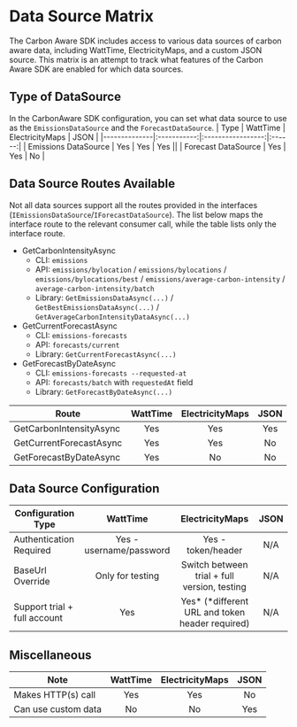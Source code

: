 # Data Source Matrix
The Carbon Aware SDK includes access to various data sources of carbon aware data, including WattTime, ElectricityMaps, and a custom JSON source. This matrix is an attempt to track what features of the Carbon Aware SDK are enabled for which data sources.

## Type of DataSource
In the CarbonAware SDK configuration, you can set what data source to use as the `EmissionsDataSource` and the `ForecastDataSource`.
| Type      | WattTime  | ElectricityMaps | JSON |
|--------------|:-----------:|:-----------------:|:------:|
| Emissions DataSource | Yes      | Yes             | Yes     ||
| Forecast DataSource | Yes  | Yes            | No     |

## Data Source Routes Available
Not all data sources support all the routes provided in the interfaces (`IEmissionsDataSource`/`IForecastDataSource`). The list below maps the interface route to the relevant consumer call, while the table lists only the interface route.

- GetCarbonIntensityAsync
    - CLI: `emissions`
    - API: `emissions/bylocation` / `emissions/bylocations` / `emissions/bylocations/best` / `emissions/average-carbon-intensity` / `average-carbon-intensity/batch`
    - Library: `GetEmissionsDataAsync(...)` / `GetBestEmissionsDataAsync(...)` / `GetAverageCarbonIntensityDataAsync(...)`
- GetCurrentForecastAsync
    - CLI: `emissions-forecasts`
    - API: `forecasts/current`
    - Library: `GetCurrentForecastAsync(...)`
- GetForecastByDateAsync
    - CLI: `emissions-forecasts --requested-at`
    - API: `forecasts/batch` with `requestedAt` field
    - Library: `GetForecastByDateAsync(...)`

| Route      | WattTime  | ElectricityMaps | JSON |
|--------------|:-----------:|:-----------------:|:------:|
| GetCarbonIntensityAsync | Yes  | Yes            | Yes    |
| GetCurrentForecastAsync | Yes  | Yes            | No    |
| GetForecastByDateAsync | Yes  | No            | No     |

## Data Source Configuration
| Configuration Type      | WattTime  | ElectricityMaps | JSON |
|--------------|:-----------:|:-----------------:|:------:|
| Authentication Required | Yes - username/password | Yes - token/header            | N/A    |
| BaseUrl Override | Only for testing  | Switch between trial + full version, testing            | N/A    |
| Support trial + full account | Yes  | Yes* (*different URL and token header required)            | N/A    |


## Miscellaneous
| Note     | WattTime  | ElectricityMaps | JSON |
|--------------|:-----------:|:-----------------:|:------:|
| Makes HTTP(s) call | Yes  | Yes            | No    |
| Can use custom data | No  | No            | Yes    |